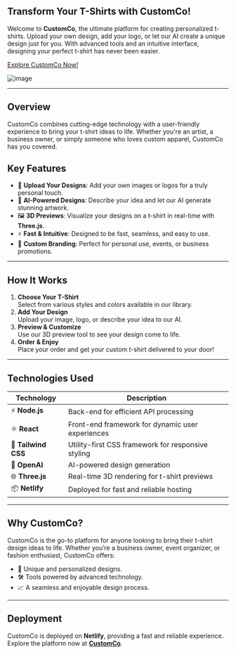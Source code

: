 ## Transform Your T-Shirts with **CustomCo**!

Welcome to **CustomCo**, the ultimate platform for creating personalized t-shirts. Upload your own design, add your logo, or let our AI create a unique design just for you. With advanced tools and an intuitive interface, designing your perfect t-shirt has never been easier.

[Explore CustomCo Now!](https://customco.netlify.app/)

![image](https://github.com/user-attachments/assets/68ea19eb-7878-4fe0-91d0-29d028188c4a)

---

## Overview

CustomCo combines cutting-edge technology with a user-friendly experience to bring your t-shirt ideas to life. Whether you're an artist, a business owner, or simply someone who loves custom apparel, CustomCo has you covered.


## Key Features

- 🎨 **Upload Your Designs**: Add your own images or logos for a truly personal touch.
- 🤖 **AI-Powered Designs**: Describe your idea and let our AI generate stunning artwork.
- 🖼️ **3D Previews**: Visualize your designs on a t-shirt in real-time with **Three.js**.
- ⚡ **Fast & Intuitive**: Designed to be fast, seamless, and easy to use.
- 🌟 **Custom Branding**: Perfect for personal use, events, or business promotions.

---

## How It Works

1. **Choose Your T-Shirt**  
   Select from various styles and colors available in our library.  
2. **Add Your Design**  
   Upload your image, logo, or describe your idea to our AI.  
3. **Preview & Customize**  
   Use our 3D preview tool to see your design come to life.  
4. **Order & Enjoy**  
   Place your order and get your custom t-shirt delivered to your door!

---

## Technologies Used

| Technology             | Description                                            |
| ----------------------- | ------------------------------------------------------ |
| ⚡ **Node.js**          | Back-end for efficient API processing                  |
| ⚛️ **React**            | Front-end framework for dynamic user experiences       |
| 💅 **Tailwind CSS**     | Utility-first CSS framework for responsive styling     |
| 🤖 **OpenAI**           | AI-powered design generation                           |
| 🌐 **Three.js**         | Real-time 3D rendering for t-shirt previews            |
| 📦 **Netlify**          | Deployed for fast and reliable hosting                 |

---

## Why CustomCo?

CustomCo is the go-to platform for anyone looking to bring their t-shirt design ideas to life. Whether you’re a business owner, event organizer, or fashion enthusiast, CustomCo offers:

- 🎁 Unique and personalized designs.
- 🛠️ Tools powered by advanced technology.
- 📈 A seamless and enjoyable design process.

---

## Deployment

CustomCo is deployed on **Netlify**, providing a fast and reliable experience. Explore the platform now at **[CustomCo](https://customco.netlify.app/)**.  
